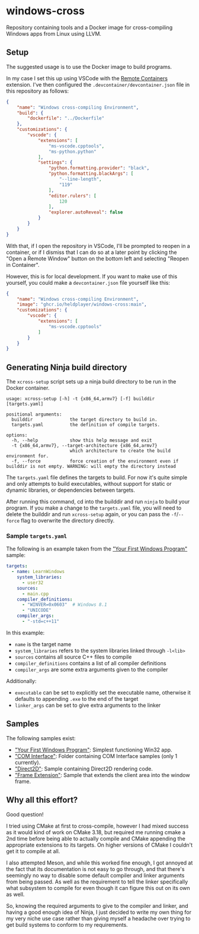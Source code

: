 # windows-cross

Repository containing tools and a Docker image for cross-compiling Windows apps from Linux using LLVM.

## Setup

The suggested usage is to use the Docker image to build programs.

In my case I set this up using VSCode with the [Remote Containers](https://marketplace.visualstudio.com/items?itemName=ms-vscode-remote.remote-containers) extension.
I've then configured the `.devcontainer/devcontainer.json` file in this repository as follows:
```json
{
    "name": "Windows cross-compiling Environment",
    "build": {
        "dockerfile": "../Dockerfile"
    },
    "customizations": {
        "vscode": {
            "extensions": [
                "ms-vscode.cpptools",
                "ms-python.python"
            ],
            "settings": {
                "python.formatting.provider": "black",
                "python.formatting.blackArgs": [
                    "--line-length",
                    "119"
                ],
                "editor.rulers": [
                    120
                ],
                "explorer.autoReveal": false
            }
        }
    }
}
```

With that, if I open the repository in VSCode, I'll be prompted to reopen in a container, or if I dismiss that I can do so at a later point by clicking the "Open a Remote Window" button on the bottom left and selecting "Reopen in Container".

However, this is for local development. If you want to make use of this yourself, you could make a `devcontainer.json` file yourself like this:
```json
{
    "name": "Windows cross-compiling Environment",
    "image": "ghcr.io/heldplayer/windows-cross:main",
    "customizations": {
        "vscode": {
            "extensions": [
                "ms-vscode.cpptools"
            ]
        }
    }
}
```

## Generating Ninja build directory

The `xcross-setup` script sets up a ninja build directory to be run in the Docker container.

```
usage: xcross-setup [-h] -t {x86_64,armv7} [-f] builddir [targets.yaml]

positional arguments:
  builddir              the target directory to build in.
  targets.yaml          the definition of compile targets.

options:
  -h, --help            show this help message and exit
  -t {x86_64,armv7}, --target-architecture {x86_64,armv7}
                        which architecture to create the build environment for.
  -f, --force           force creation of the environment even if builddir is not empty. WARNING: will empty the directory instead
```

The `targets.yaml` file defines the targets to build.
For now it's quite simple and only attempts to build executables, without support for static or dynamic libraries, or dependencies between targets.

After running this command, cd into the builddir and run `ninja` to build your program.
If you make a change to the `targets.yaml` file, you will need to delete the builddir and run `xcross-setup` again, or you can pass the `-f`/`--force` flag to overwrite the directory directly.

### Sample `targets.yaml`

The following is an example taken from the ["Your First Windows Program"](samples/first-windows-program) sample:
```yaml
targets:
  - name: LearnWindows
    system_libraries:
      - user32
    sources:
      - main.cpp
    compiler_definitions:
      - "WINVER=0x0603"  # Windows 8.1
      - "UNICODE"
    compiler_args:
      - "-std=c++11"
```

In this example:
- `name` is the target name
- `system_libraries` refers to the system libraries linked through `-l<lib>`
- `sources` contains all source C++ files to compile
- `compiler_definitions` contains a list of all compiler definitions
- `compiler_args` are some extra arguments given to the compiler

Additionally:
- `executable` can be set to explicitly set the executable name, otherwise it defaults to appending `.exe` to the end of the target
- `linker_args` can be set to give extra arguments to the linker

## Samples

The following samples exist:
- ["Your First Windows Program"](samples/first-windows-program): Simplest functioning Win32 app.
- ["COM Interface"](samples/com-interface): Folder containing COM Interface samples (only 1 currently).
- ["Direct2D"](samples/direct2d): Sample containing Direct2D rendering code.
- ["Frame Extension"](samples/frame-extend): Sample that extends the client area into the window frame.

## Why all this effort?
Good question!

I tried using CMake at first to cross-compile, however I had mixed success as it would kind of work on CMake 3.18, but required me running cmake a 2nd time before being able to actually compile and CMake appending the appropriate extensions to its targets.
On higher versions of CMake I couldn't get it to compile at all.

I also attempted Meson, and while this worked fine enough, I got annoyed at the fact that its documentation is not easy to go through, and that there's seemingly no way to disable some default compiler and linker arguments from being passed. As well as the requirement to tell the linker specifically what subsystem to compile for even though it can figure this out on its own as well.

So, knowing the required arguments to give to the compiler and linker, and having a good enough idea of Ninja, I just decided to write my own thing for my very niche use case rather than giving myself a headache over trying to get build systems to conform to my requirements.

